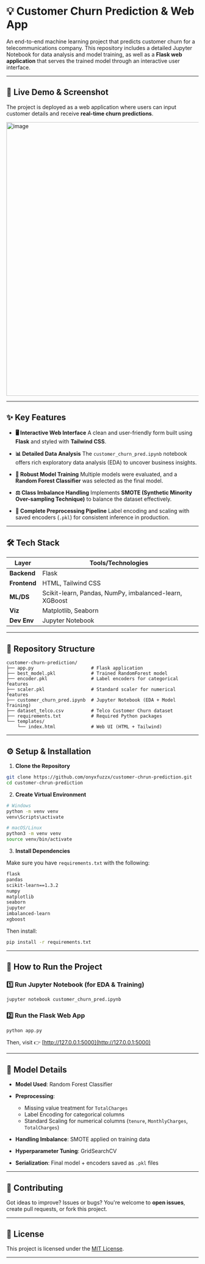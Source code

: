 
# 💡 Customer Churn Prediction & Web App

An end-to-end machine learning project that predicts customer churn for a telecommunications company. This repository includes a detailed Jupyter Notebook for data analysis and model training, as well as a **Flask web application** that serves the trained model through an interactive user interface.

---

## 🚀 Live Demo & Screenshot

The project is deployed as a web application where users can input customer details and receive **real-time churn predictions**.

<img width="514" height="718" alt="image" src="https://github.com/user-attachments/assets/52015e24-28b7-4a0e-a291-36ec1a77c0dc" />

---

## ✨ Key Features

* **🖥️ Interactive Web Interface**
  A clean and user-friendly form built using **Flask** and styled with **Tailwind CSS**.

* **📊 Detailed Data Analysis**
  The `customer_churn_pred.ipynb` notebook offers rich exploratory data analysis (EDA) to uncover business insights.

* **🤖 Robust Model Training**
  Multiple models were evaluated, and a **Random Forest Classifier** was selected as the final model.

* **⚖️ Class Imbalance Handling**
  Implements **SMOTE (Synthetic Minority Over-sampling Technique)** to balance the dataset effectively.

* **🔄 Complete Preprocessing Pipeline**
  Label encoding and scaling with saved encoders (`.pkl`) for consistent inference in production.

---

## 🛠️ Tech Stack

| Layer        | Tools/Technologies                                     |
| ------------ | ------------------------------------------------------ |
| **Backend**  | Flask                                                  |
| **Frontend** | HTML, Tailwind CSS                                     |
| **ML/DS**    | Scikit-learn, Pandas, NumPy, imbalanced-learn, XGBoost |
| **Viz**      | Matplotlib, Seaborn                                    |
| **Dev Env**  | Jupyter Notebook                                       |

---

## 📁 Repository Structure

```
customer-churn-prediction/
├── app.py                     # Flask application
├── best_model.pkl             # Trained RandomForest model
├── encoder.pkl                # Label encoders for categorical features
├── scaler.pkl                 # Standard scaler for numerical features
├── customer_churn_pred.ipynb  # Jupyter Notebook (EDA + Model Training)
├── dataset_telco.csv          # Telco Customer Churn dataset
├── requirements.txt           # Required Python packages
└── templates/
    └── index.html             # Web UI (HTML + Tailwind)
```

---

## ⚙️ Setup & Installation

1. **Clone the Repository**

```bash
git clone https://github.com/onyxfuzzx/customer-chrun-prediction.git
cd customer-chrun-prediction
```

2. **Create Virtual Environment**

```bash
# Windows
python -m venv venv
venv\Scripts\activate

# macOS/Linux
python3 -m venv venv
source venv/bin/activate
```

3. **Install Dependencies**

Make sure you have `requirements.txt` with the following:

```txt
flask
pandas
scikit-learn==1.3.2
numpy
matplotlib
seaborn
jupyter
imbalanced-learn
xgboost
```

Then install:

```bash
pip install -r requirements.txt
```

---

## 🚦 How to Run the Project

### 1️⃣ Run Jupyter Notebook (for EDA & Training)

```bash
jupyter notebook customer_churn_pred.ipynb
```

### 2️⃣ Run the Flask Web App

```bash
python app.py
```

Then, visit 👉 [http://127.0.0.1:5000](http://127.0.0.1:5000)

---

## 🧠 Model Details

* **Model Used**: Random Forest Classifier
* **Preprocessing**:

  * Missing value treatment for `TotalCharges`
  * Label Encoding for categorical columns
  * Standard Scaling for numerical columns (`tenure`, `MonthlyCharges`, `TotalCharges`)
* **Handling Imbalance**: SMOTE applied on training data
* **Hyperparameter Tuning**: GridSearchCV
* **Serialization**: Final model + encoders saved as `.pkl` files

---

## 🤝 Contributing

Got ideas to improve? Issues or bugs?
You're welcome to **open issues**, create pull requests, or fork this project.

---

## 📄 License

This project is licensed under the [MIT License](LICENSE).

---
